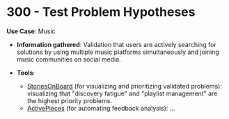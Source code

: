 # 300 - Test Problem Hypotheses

**Use Case**: Music

* **Information gathered**: Validation that users are actively searching for solutions by using multiple music platforms simultaneously and joining music communities on social media.

* **Tools**: 

  - [StoriesOnBoard](https://storiesonboard.com/) (for visualizing and prioritizing validated problems): visualizing that "discovery fatigue" and "playlist management" are the highest priority problems.
  - [ActivePieces](https://www.activepieces.com/) (for automating feedback analysis): ...
